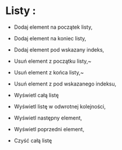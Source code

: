 # Listy :

- Dodaj element na początek listy,

- Dodaj element na koniec listy,

- Dodaj element pod wskazany indeks,

- Usuń element z początku listy,~

- Usuń element z końca listy,~

- Usuń element z pod wskazanego indeksu,

- Wyświetl całą listę

- Wyświetl listę w odwrotnej kolejności,

- Wyświetl następny element,

- Wyświetl poprzedni element, 

- Czyść całą listę

